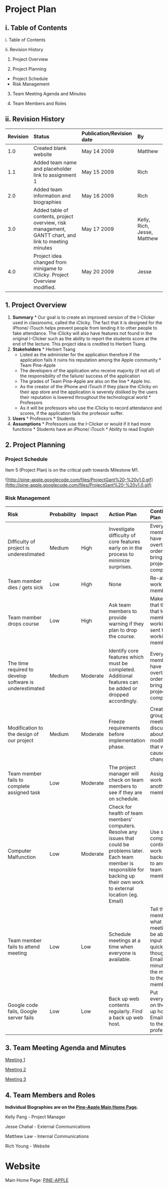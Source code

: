 # Project Plan #

## i. Table of Contents ##

i. Table of Contents

ii. Revision History

1. Project Overview

2. Project Planning
  * Project Schedule
  * Risk Management

3. Team Meeting Agenda and Minutes

4. Team Members and Roles

## ii. Revision History ##

|Revision|Status|Publication/Revision date|By|
|:-------|:-----|:------------------------|:-|
|1.0     |Created blank website| May 14 2009             |Matthew|
|1.1     |Added team name and placeholder link to assignment 1|May 15 2009              |Rich|
|2.0     |Added team information and biographies|May 16 2009              |Rich|
|3.0     |Added table of contents, project overview, risk management, GANTT chart, and link to meeting minutes|May 17 2009              |Kelly, Rich, Jesse, Matthew|
|4.0     |Project idea changed from minigame to iClicky.  Project Overview modified.|May 20 2009              |Jesse|

## 1. Project Overview ##

  1. **Summary**
    * Our goal is to create an improved version of the I-Clicker used in classrooms, called the iClicky. The fact that it is designed for the iPhone/ iTouch helps prevent people from lending it to other people to fake attendance. The iClicky will also have features not found in the original I-Clicker such as the ability to report the students score at the end of the lecture.  This project idea is credited to Herbert Tsang.
  1. **Stakeholders**
    * Herbert Tsang
      * Listed as the administer for the application therefore if the application fails it ruins his reputation among the Apple community
    * Team Pine-Apple
      * The developers of the application who receive majority (if not all) of the responsibility of the failure/ success of the application
      * The grades of Team Pine-Apple are also on the line
    * Apple Inc.
      * As the creator of the iPhone and iTouch if they place the iClicky on their app store and the application is severely disliked by the users their reputation is lowered throughout the technological world
    * Professors
      * As it will be professors who use the iClicky to record attendance and scores, if the application fails the professor suffer.
  1. **Users**
    * Professors
    * Students
  1. **Assumptions**
    * Professors use the I-Clicker or would if it had more functions
    * Students have an iPhone/ iTouch
    * Ability to read English

## 2. Project Planning ##

### Project Schedule ###

Item 5 (Project Plan) is on the critical path towards Milestone M1.

![http://pine-apple.googlecode.com/files/ProjectGant%20-%20v1.0.gif](http://pine-apple.googlecode.com/files/ProjectGant%20-%20v1.0.gif)

### Risk Management ###

|Risk |Probability |Impact|Action Plan |Contingency Plan|
|:----|:-----------|:-----|:-----------|:---------------|
|Difficulty of project is underestimated|Medium      |High  |Investigate difficulty of core features early on in the process to minimize surprises.|Every member will have to work overtime in order to bring the project to completion.|
|Team member dies / gets sick|Low         |High  |None        |Re-allocate work to other members|
|Team member drops course|Low         |High  |Ask team members to provide warning if they plan to drop the course.|Make sure that the work that team member is working on is sent to other working members.|
|The time required to develop software is underestimated |Medium      |Moderate|Identify core features which must be completed.  Additional features can be added or dropped accordingly.|Every member will have to work overtime in order to bring the project to completion.|
|Modification to the design of our project |Medium      |Moderate|Freeze requirements before implementation phase.|Create a group meeting and discuss about modifications that will cause less change.|
|Team member fails to complete assigned task |Low         |Moderate|The project manager will check on team members to see if they are on schedule.|Assign the work to another team member.|
|Computer Malfunction |Low         |Moderate|Check for health of team members' computers.  Resolve any issues that could be problems later.   Each team member is responsible for backing up their own work to external location (eg. Email)|Use school computers to continue work or pass backup files to another team member.|
|Team member fails to attend meeting |Low         |Low   |Schedule meetings at a time when everyone is available.|Tell the team member what the meeting will be about and input some quick thoughts. Email the minutes of the meeting to the member.|
|Google code fails, Google server fails |Low         |Low   |Back up web contents regularly.  Find a back up web host.|Put everything on the back up host. Email the link to the professor.|

## 3. Team Meeting Agenda and Minutes ##

[Meeting 1](http://code.google.com/p/pine-apple/wiki/Meeting1)

[Meeting 2](http://code.google.com/p/pine-apple/wiki/Meeting2)

[Meeting 3](http://code.google.com/p/pine-apple/wiki/Meeting3)

## 4. Team Members and Roles ##

**Individual Biographies are on the [Pine-Apple Main Home Page](http://code.google.com/p/pine-apple).**

Kelly Pang - Project Manager

Jesse Chahal - External Communications

Matthew Law - Internal Communications

Rich Young - Website

# Website #

Main Home Page: [PINE-APPLE](http://code.google.com/p/pine-apple)